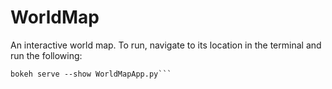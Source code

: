 # WorldMap

An interactive world map.
To run, navigate to its location in the terminal and run the following:

```shell
bokeh serve --show WorldMapApp.py```
